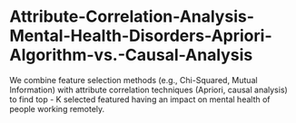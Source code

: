 # Attribute-Correlation-Analysis-Mental-Health-Disorders-Apriori-Algorithm-vs.-Causal-Analysis
We combine feature selection methods (e.g., Chi-Squared, Mutual Information) with attribute correlation techniques (Apriori, causal analysis) to find top - K selected featured having an impact on mental health of people working remotely.
